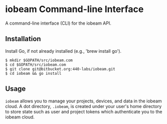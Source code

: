 # iobeam Command-line Interface #

A command-line interface (CLI) for the iobeam API.


## Installation ##

Install Go, if not already installed (e.g., 'brew install go').

    $ mkdir $GOPATH/src/iobeam.com
    $ cd $GOPATH/src/iobeam.com
    $ git clone git@bitbucket.org:440-labs/iobeam.git
    $ cd iobeam && go install
    
## Usage ##

`iobeam` allows you to manage your projects, devices, and data in the iobeam
cloud. A dot directory, `.iobeam`, is created under your user's home directory
to store state such as user and project tokens which authenticate you to the
iobeam cloud.